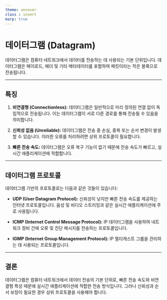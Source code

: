 ```yaml
---
theme: uncover 
class : invert
marp: true
---
```

# 데이터그램 (Datagram)

데이터그램은 컴퓨터 네트워크에서 데이터를 전송하는 데 사용되는 기본 단위입니다. 데이터그램은 페이로드, 헤더 및 기타 메타데이터를 포함하여 패킷이라는 작은 블록으로 전송됩니다.

---

## 특징

1. **비연결형 (Connectionless):** 데이터그램은 일반적으로 미리 정의된 연결 없이 독립적으로 전송됩니다. 이는 데이터그램이 서로 다른 경로를 통해 전송될 수 있음을 의미합니다.

2. **신뢰성 없음 (Unreliable):** 데이터그램은 전송 중 손실, 중복 또는 순서 변경이 발생할 수 있습니다. 이러한 오류를 처리하려면 상위 프로토콜이 필요합니다.

3. **빠른 전송 속도:** 데이터그램은 오류 복구 기능이 없기 때문에 전송 속도가 빠르고, 실시간 애플리케이션에 적합합니다.
---

## 데이터그램 프로토콜

데이터그램 기반의 프로토콜로는 다음과 같은 것들이 있습니다:

- **UDP (User Datagram Protocol):** 신뢰성이 낮지만 빠른 전송 속도를 제공하는 인터넷 프로토콜입니다. 음성 및 비디오 스트리밍과 같은 실시간 애플리케이션에 주로 사용됩니다.

- **ICMP (Internet Control Message Protocol):** IP 데이터그램을 사용하여 네트워크 장비 간에 오류 및 진단 메시지를 전송하는 프로토콜입니다.

- **IGMP (Internet Group Management Protocol):** IP 멀티캐스트 그룹을 관리하는 데 사용되는 프로토콜입니다.
---

## 결론

데이터그램은 컴퓨터 네트워크에서 데이터 전송의 기본 단위로, 빠른 전송 속도와 비연결형 특성 때문에 실시간 애플리케이션에 적합한 전송 방식입니다. 그러나 신뢰성과 순서 보장이 필요한 경우 상위 프로토콜을 사용해야 합니다.
